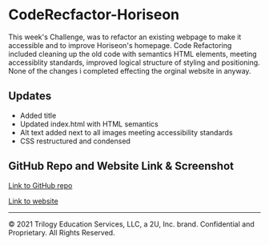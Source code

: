# CodeRecfactor-Horiseon

This week's Challenge, was to refactor an existing webpage to make it accessible and to improve Horiseon's homepage.  Code Refactoring included cleaning up the old code with semantics HTML elements, meeting accessiblity standards, improved logical structure of styling and positioning.  None of the changes i completed effecting the orginal website in anyway.


## Updates

* Added title
* Updated index.html with HTML semantics
* Alt text added next to all images meeting accessibility standards
* CSS restructured and condensed

## GitHub Repo and Website Link & Screenshot

[Link to GitHub repo](https://github.com/adambowers09/CodeRefactor-Horiseon)

[Link to website](https://adambowers09.github.io/CodeRefactor-Horiseon/)



- - -
© 2021 Trilogy Education Services, LLC, a 2U, Inc. brand. Confidential and Proprietary. All Rights Reserved.
